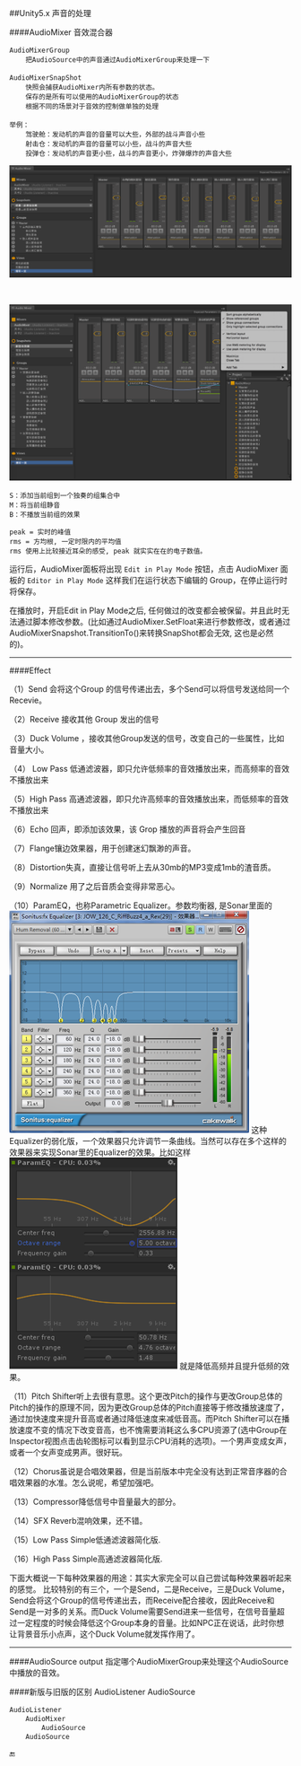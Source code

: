 ##Unity5.x 声音的处理

####AudioMixer 音效混合器

    AudioMixerGroup
        把AudioSource中的声音通过AudioMixerGroup来处理一下

    AudioMixerSnapShot
        快照会捕获AudioMixer内所有参数的状态。
        保存的是所有可以使用的AudioMixerGroup的状态
        根据不同的场景对于音效的控制做单独的处理

    举例：
        驾驶舱：发动机的声音的音量可以大些，外部的战斗声音小些
        射击仓：发动机的声音的音量可以小些，战斗的声音大些
        投弹仓：发动机的声音更小些，战斗的声音更小，炸弹爆炸的声音大些
        
        
        
![](/assets/AudioMixer01.png)

&emsp;

![](/assets/AudioMixer02.png)

```
S：添加当前组到一个独奏的组集合中
M：将当前组静音
B：不播放当前组的效果
```
```
peak = 实时的峰值
rms = 方均根, 一定时限内的平均值
rms 使用上比较接近耳朵的感受, peak 就实实在在的电子数值。
```

运行后，AudioMixer面板将出现 `Edit in Play Mode` 按钮，点击 AudioMixer 面板的 `Editor in Play Mode` 这样我们在运行状态下编辑的 Group，在停止运行时将保存。

在播放时，开启Edit in Play Mode之后, 任何做过的改变都会被保留。并且此时无法通过脚本修改参数。(比如通过AudioMixer.SetFloat来进行参数修改，或者通过AudioMixerSnapshot.TransitionTo()来转换SnapShot都会无效, 这也是必然的)。


---

####Effect

（1）Send 会将这个Group 的信号传递出去，多个Send可以将信号发送给同一个Recevie。 

（2）Receive 接收其他 Group 发出的信号

（3）Duck Volume ，接收其他Group发送的信号，改变自己的一些属性，比如音量大小。

（4） Low Pass 低通滤波器，即只允许低频率的音效播放出来，而高频率的音效不播放出来

（5）High Pass 高通滤波器，即只允许高频率的音效播放出来，而低频率的音效不播放出来 

（6）Echo 回声，即添加该效果，该 Grop 播放的声音将会产生回音 

（7）Flange镶边效果器，用于创建迷幻飘渺的声音。

（8）Distortion失真，直接让信号听上去从30mb的MP3变成1mb的渣音质。

（9）Normalize 用了之后音质会变得非常恶心。

（10）ParamEQ，也称Parametric Equalizer。参数均衡器, 是Sonar里面的
![](/assets/AudioMixer03.png)
这种Equalizer的弱化版，一个效果器只允许调节一条曲线。当然可以存在多个这样的效果器来实现Sonar里的Equalizer的效果。比如这样
![](/assets/AudioMixer04.png)
就是降低高频并且提升低频的效果。

（11）Pitch Shifter听上去很有意思。这个更改Pitch的操作与更改Group总体的Pitch的操作的原理不同，因为更改Group总体的Pitch直接等于修改播放速度了，通过加快速度来提升音高或者通过降低速度来减低音高。而Pitch Shifter可以在播放速度不变的情况下改变音高，也不愧需要消耗这么多CPU资源了(选中Group在Inspector视图点击齿轮图标可以看到显示CPU消耗的选项)。一个男声变成女声，或者一个女声变成男声。很好玩。

（12）Chorus虽说是合唱效果器，但是当前版本中完全没有达到正常音序器的合唱效果器的水准。怎么说呢，希望加强吧。

（13）Compressor降低信号中音量最大的部分。

（14）SFX Reverb混响效果，还不错。

（15）Low Pass Simple低通滤波器简化版.

（16）High Pass Simple高通滤波器简化版.

下面大概说一下每种效果器的用途：其实大家完全可以自己尝试每种效果器听起来的感觉。
比较特别的有三个，一个是Send，二是Receive，三是Duck Volume，
Send会将这个Group的信号传递出去，而Receive配合接收，因此Receive和Send是一对多的关系。而Duck Volume需要Send进来一些信号，在信号音量超过一定程度的时候会降低这个Group本身的音量。比如NPC正在说话，此时你想让背景音乐小点声，这个Duck Volume就发挥作用了。

---

####AudioSource
        output
            指定哪个AudioMixerGroup来处理这个AudioSource中播放的音效。

####新版与旧版的区别
    AudioListener
        AudioSource

    AudioListener
        AudioMixer
            AudioSource
        AudioSource

🔚

